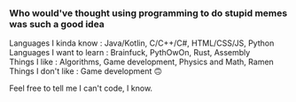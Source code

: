 ### Who would've thought using programming to do stupid memes was such a good idea 
Languages I kinda know : Java/Kotlin, C/C++/C#, HTML/CSS/JS, Python \
Languages I want to learn : Brainfuck, PythOwOn, Rust, Assembly \
Things I like : Algorithms, Game development, Physics and Math, Ramen \
Things I don't like : Game development 🙃 

Feel free to tell me I can't code, I know.
